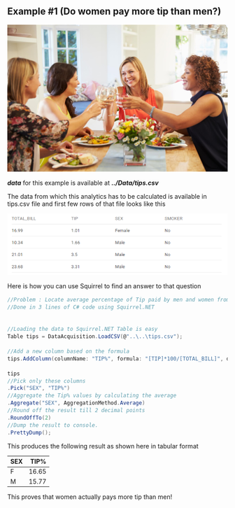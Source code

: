 Example #1 (Do women pay more tip than men?)
------
<img src="wdt.jpg" border="0">

***data*** for this example is available at ***../Data/tips.csv***

The data from which this analytics has to be calculated is available in tips.csv file and first few rows of that file looks like this 

<img src="tips.png">

Here is how you can use Squirrel to find an answer to that question
<!--<img src="http://gifyu.com/images/tips_final.gif"/>-->
```csharp
//Problem : Locate average percentage of Tip paid by men and women from tips.csv
//Done in 3 lines of C# code using Squirrel.NET
 
 
//Loading the data to Squirrel.NET Table is easy
Table tips = DataAcquisition.LoadCSV(@"..\..\tips.csv");
 
//Add a new column based on the formula
tips.AddColumn(columnName: "TIP%", formula: "[TIP]*100/[TOTAL_BILL]", decimalDigits: 3);
 
tips
//Pick only these columns
.Pick("SEX", "TIP%")
//Aggregate the Tip% values by calculating the average
.Aggregate("SEX", AggregationMethod.Average)
//Round off the result till 2 decimal points
.RoundOffTo(2)
//Dump the result to console.
.PrettyDump(); 
```
This produces the following result as shown here in tabular format

| SEX |     TIP%|
|:-----|------:|
|   F  |   16.65|    
|M     |15.77|

This proves that women actually pays more tip than men!
